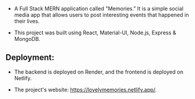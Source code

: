- A Full Stack MERN application called "Memories." It is a simple social media app that allows users to post interesting events that happened in their lives.

- This project was built using React, Material-UI, Node.js, Express & MongoDB.

## Deployment:

- The backend is deployed on Render, and the frontend is deployed on Netlify.

- The project's website: https://lovelymemories.netlify.app/.


